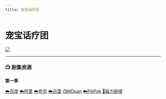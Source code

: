 ```yaml
---
title: 宠宝话疗团
---
```


# 宠宝话疗团

![](/image/宠宝话疗团.webp)

----

### 📺 剧集资源

**第一季** <Badge type="warning" text="漫迪MDsub" />

[☁️百度](https://pan.baidu.com/s/1W9pROFwOZBtQE_3V-glmkA?pwd=uhh9)  [☁️阿里](https://www.aliyundrive.com/s/YSMaMBd4Qt9)  [☁️夸克](https://pan.quark.cn/s/7bcb03f4545e)  [☁️迅雷](https://pan.xunlei.com/s/VNnh9vRmCiFZHrMGnsFgBnasA1?pwd=kuqp#)  [📺MDpan](https://pan.mdsub.top/%E5%AE%A0%E5%AE%9D%E8%AF%9D%E7%96%97%E5%9B%A2)  [☁️PikPak](https://mypikpak.com/s/VNmWML5ImCE_NoqgzYSNdbLqo1) [🧲磁力链接](magnet:?xt=urn:btih:3bdec47bba6f70f5b4c222756ea6f16bce14786d)
